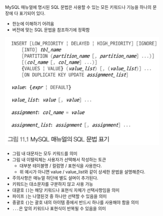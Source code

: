 MySQL 매뉴얼에 명시된 SQL 문법은 사용할 수 있는 모든 키워드나 기능을 하나의 문장에 다 표기되어 있다.
- 한눈에 이해하기 어려움
- 버전에 맞는 SQL 문법을 참조하기에 정확함

![img](./img/11.1%20MySQL%20매뉴얼의%20SQL%20문법%20표기.png)
- 그림 내 대문자는 모두 키워드를 의미
- 그림 내 이텔릭체는 사용자가 선택해서 작성하는 토큰
	- 대부분 테이블명 / 컬럼명 / 표현식을 사용한다.
	- 위 예시가 아니면 value / value_list와 같이 상세한 문법을 설명해준다.
- 주의사항은 매뉴얼 하단에 별도 설며이 추가된다.
- 키워드는 대소문자를 구분하지 않고 사용 가능
- 대괄호 `[]`는 해당 키워드나 표현식 자체가 선택사항임을 의미
- 파이프 `|`는 나열된것 중 하나만 선택할 수 있음을 의미
- 중괄호 `{}`는 괄호 내의 아이템 중에서 반드시 하나를 사용해야 함을 의미
- `...`은 앞의 키워드나 표현식이 반복될 수 있음을 의미
